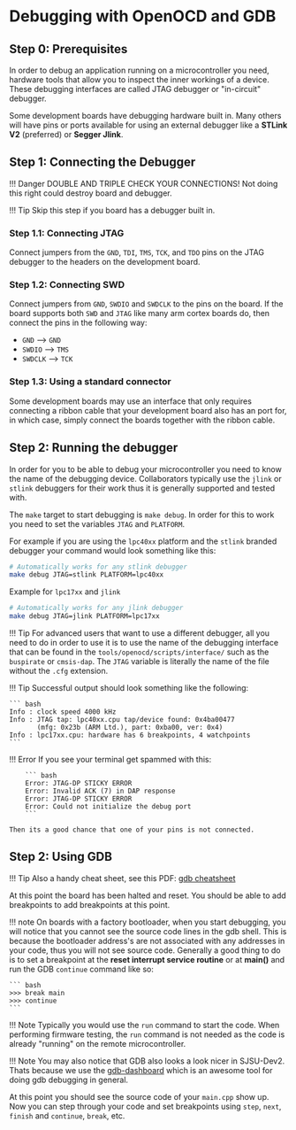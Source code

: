 # Debugging with OpenOCD and GDB

## Step 0: Prerequisites

In order to debug an application running on a microcontroller you need, hardware
tools that allow you to inspect the inner workings of a device. These debugging
interfaces are called JTAG debugger or "in-circuit" debugger.

Some development boards have debugging hardware built in. Many others will have
pins or ports available for using an external debugger like a **STLink V2**
(preferred) or **Segger Jlink**.

## Step 1: Connecting the Debugger
!!! Danger
    DOUBLE AND TRIPLE CHECK YOUR CONNECTIONS! Not doing this right could destroy
    board and debugger.

!!! Tip
    Skip this step if you board has a debugger built in.

### Step 1.1: Connecting JTAG
Connect jumpers from the `GND`, `TDI`, `TMS`, `TCK`, and `TDO` pins on
the JTAG debugger to the headers on the development board.

### Step 1.2: Connecting SWD
Connect jumpers from `GND`, `SWDIO` and `SWDCLK` to the pins on the board. If
the board supports both `SWD` and `JTAG` like many arm cortex boards do, then
connect the pins in the following way:

* `GND` --> `GND`
* `SWDIO` --> `TMS`
* `SWDCLK` --> `TCK`

### Step 1.3: Using a standard connector
Some development boards may use an interface that only requires connecting a
ribbon cable that your development board also has an port for, in which case,
simply connect the boards together with the ribbon cable.

## Step 2: Running the debugger
In order for you to be able to debug your microcontroller you need to know the
name of the debugging device. Collaborators typically use the `jlink`  or
`stlink` debuggers for their work thus it is generally supported and tested
with.

The `make` target to start debugging is `make debug`. In order for this to work
you need to set the variables `JTAG` and `PLATFORM`.

For example if you are using the `lpc40xx` platform and the `stlink` branded
debugger your command would look something like this:

```bash
# Automatically works for any stlink debugger
make debug JTAG=stlink PLATFORM=lpc40xx
```

Example for `lpc17xx` and `jlink`

```bash
# Automatically works for any jlink debugger
make debug JTAG=jlink PLATFORM=lpc17xx
```

!!! Tip
    For advanced users that want to use a different debugger, all you need to do
    in order to use it is to use the name of the debugging interface that can be
    found in the `tools/openocd/scripts/interface/` such as the `buspirate` or
    `cmsis-dap`. The `JTAG` variable is literally the name of the file
    without the `.cfg` extension.

!!! Tip
    Successful output should look something like the following:

    ``` bash
    Info : clock speed 4000 kHz
    Info : JTAG tap: lpc40xx.cpu tap/device found: 0x4ba00477
           (mfg: 0x23b (ARM Ltd.), part: 0xba00, ver: 0x4)
    Info : lpc17xx.cpu: hardware has 6 breakpoints, 4 watchpoints
    ```

!!! Error
    If you see your terminal get spammed with this:

        ``` bash
        Error: JTAG-DP STICKY ERROR
        Error: Invalid ACK (7) in DAP response
        Error: JTAG-DP STICKY ERROR
        Error: Could not initialize the debug port
        ```

    Then its a good chance that one of your pins is not connected.

## Step 2: Using GDB
!!! Tip
    Also a handy cheat sheet, see this PDF:
    [gdb cheatsheet](http://darkdust.net/files/GDB%20Cheat%20Sheet.pdf>)

At this point the board has been halted and reset. You should be able to add
breakpoints to add breakpoints at this point.

!!! note
    On boards with a factory bootloader, when you start debugging, you will
    notice that you cannot see the source code lines in the gdb shell. This is
    because the bootloader address's are not associated with any addresses in
    your code, thus you will not see source code. Generally a good thing to do
    is to set a breakpoint at the **reset interrupt service routine** or at
    **main()** and run the GDB `continue` command like so:

    ``` bash
    >>> break main
    >>> continue
    ```

!!! Note
    Typically you would use the `run` command to start the code. When performing
    firmware testing, the `run` command is not needed as the code is already
    "running" on the remote microcontroller.

!!! Note
    You may also notice that GDB also looks a look nicer in SJSU-Dev2. Thats
    because we use the
    [gdb-dashboard](https://github.com/cyrus-and/gdb-dashboard) which is an
    awesome tool for doing gdb debugging in general.

At this point you should see the source code of your `main.cpp` show up.
Now you can step through your code and set breakpoints using `step`,
`next`, `finish` and `continue`, `break`, etc.

